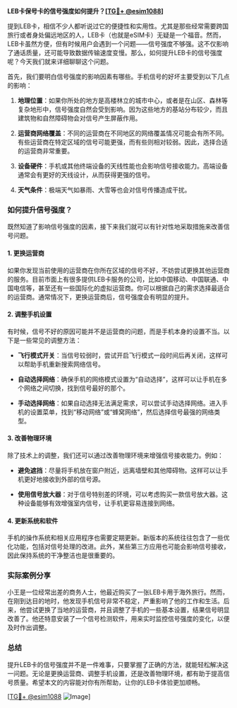 **LEB卡保号卡的信号强度如何提升？[[TG💪+ @esim1088](https://t.me/s/esim1088)]**

提到LEB卡，相信不少人都听说过它的便捷性和实用性。尤其是那些经常需要跨国旅行或者身处偏远地区的人，LEB卡（也就是eSIM卡）无疑是一个福音。然而，LEB卡虽然方便，但有时候用户会遇到一个问题——信号强度不够强。这不仅影响了通话质量，还可能导致数据传输速度变慢。那么，如何提升LEB卡的信号强度呢？今天我们就来详细聊聊这个问题。

首先，我们要明白信号强度的影响因素有哪些。手机信号的好坏主要受到以下几点的影响：

1. **地理位置**：如果你所处的地方是高楼林立的城市中心，或者是在山区、森林等复杂地形中，信号强度自然会受到影响。因为这些地方的基站分布较少，而且建筑物和自然障碍物会对信号产生屏蔽作用。
   
2. **运营商网络覆盖**：不同的运营商在不同地区的网络覆盖情况可能会有所不同。有些运营商在特定区域的信号可能更强，而有些则相对较弱。因此，选择合适的运营商非常重要。

3. **设备硬件**：手机或其他终端设备的天线性能也会影响信号接收能力。高端设备通常会有更好的天线设计，从而获得更强的信号。

4. **天气条件**：极端天气如暴雨、大雪等也会对信号传播造成干扰。

### 如何提升信号强度？

既然知道了影响信号强度的因素，接下来我们就可以有针对性地采取措施来改善信号问题。

#### 1. 更换运营商

如果你发现当前使用的运营商在你所在区域的信号不好，不妨尝试更换其他运营商的服务。目前市面上有很多提供LEB卡服务的公司，比如中国移动、中国联通、中国电信等，甚至还有一些国际化的虚拟运营商。你可以根据自己的需求选择最适合的运营商。通常情况下，更换运营商后，信号强度会有明显的提升。

#### 2. 调整手机设置

有时候，信号不好的原因可能并不是运营商的问题，而是手机本身的设置不当。以下是一些常见的调整方法：

- **飞行模式开关**：当信号较弱时，尝试开启飞行模式一段时间后再关闭，这样可以帮助手机重新搜索网络信号。
  
- **自动选择网络**：确保手机的网络模式设置为“自动选择”，这样可以让手机在多个网络之间切换，找到信号最好的那个。

- **手动选择网络**：如果自动选择无法满足需求，可以尝试手动选择网络。进入手机的设置菜单，找到“移动网络”或“蜂窝网络”，然后选择信号最强的网络类型。

#### 3. 改善物理环境

除了技术上的调整，我们还可以通过改善物理环境来增强信号接收能力。例如：

- **避免遮挡**：尽量将手机放在窗户附近，远离墙壁和其他障碍物。这样可以让手机更好地接收到外部的信号源。

- **使用信号放大器**：对于信号特别差的环境，可以考虑购买一款信号放大器。这种设备能够有效增强室内信号，让手机更容易连接到网络。

#### 4. 更新系统和软件

手机的操作系统和相关应用程序也需要定期更新。新版本的系统往往包含了一些优化功能，包括对信号处理的改进。此外，某些第三方应用也可能会影响信号接收，因此保持系统的干净整洁也是很重要的。

### 实际案例分享

小王是一位经常出差的商务人士，他最近购买了一张LEB卡用于海外旅行。然而，在刚到达目的地时，他发现手机信号非常不稳定，严重影响了他的工作和生活。后来，他尝试更换了当地的运营商，并且调整了手机的一些基本设置，结果信号明显改善了。他还特意安装了一个信号检测软件，用来实时监控信号强度的变化，以便及时作出调整。

### 总结

提升LEB卡的信号强度并不是一件难事，只要掌握了正确的方法，就能轻松解决这一问题。无论是更换运营商、调整手机设置，还是改善物理环境，都有助于提高信号质量。希望本文的内容能对你有所帮助，让你的LEB卡体验更加顺畅。

[[TG💪+ @esim1088](https://t.me/s/esim1088) ![Image](https://i.postimg.cc/4NQfJmqS/Snipaste-2025-05-13-00-14-12.png)]
